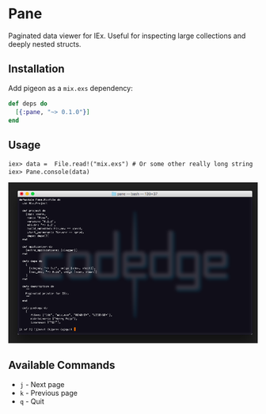 # Pane
Paginated data viewer for IEx. Useful for inspecting large collections and
deeply nested structs.


## Installation

Add pigeon as a `mix.exs` dependency:
```elixir
def deps do
  [{:pane, "~> 0.1.0"}]
end
```

## Usage

    iex> data =  File.read!("mix.exs") # Or some other really long string
    iex> Pane.console(data)

![console](/docs/console.png)

## Available Commands
* `j` - Next page
* `k` - Previous page
* `q` - Quit

